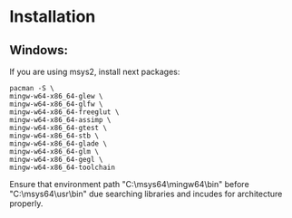# Installation
## Windows:
If you are using msys2, install next packages:
```
pacman -S \
mingw-w64-x86_64-glew \
mingw-w64-x86_64-glfw \
mingw-w64-x86_64-freeglut \
mingw-w64-x86_64-assimp \
mingw-w64-x86_64-gtest \
mingw-w64-x86_64-stb \
mingw-w64-x86_64-glade \
mingw-w64-x86_64-glm \
mingw-w64-x86_64-gegl \
mingw-w64-x86_64-toolchain
```
Ensure that environment path "C:\msys64\mingw64\bin\" before "C:\msys64\usr\bin\" due searching libraries and incudes for architecture properly.